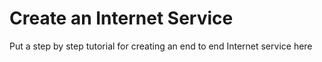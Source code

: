 # Create an Internet Service

<aside class="warning">
Put a step by step tutorial for creating an end to end Internet service here
</aside>